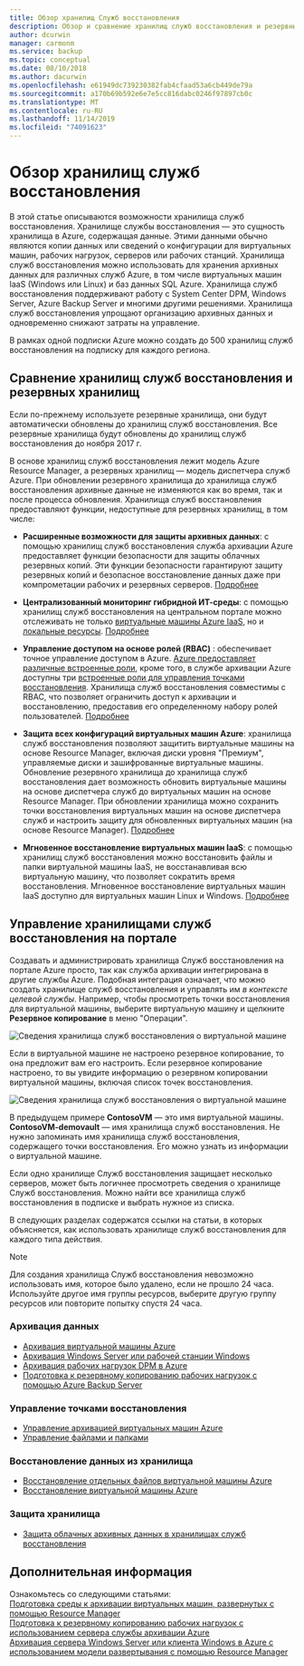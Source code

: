 ```yaml
---
title: Обзор хранилищ Служб восстановления
description: Обзор и сравнение хранилищ служб восстановления и резервных хранилищ Azure.
author: dcurwin
manager: carmonm
ms.service: backup
ms.topic: conceptual
ms.date: 08/10/2018
ms.author: dacurwin
ms.openlocfilehash: e61949dc739230382fab4cfaad53a6cb449de79a
ms.sourcegitcommit: a170b69b592e6e7e5cc816dabc0246f97897cb0c
ms.translationtype: MT
ms.contentlocale: ru-RU
ms.lasthandoff: 11/14/2019
ms.locfileid: "74091623"
---
```

# <a name="recovery-services-vaults-overview"></a>Обзор хранилищ служб восстановления

В этой статье описываются возможности хранилища служб восстановления. Хранилище службы восстановления — это сущность хранилища в Azure, содержащая данные. Этими данными обычно являются копии данных или сведений о конфигурации для виртуальных машин, рабочих нагрузок, серверов или рабочих станций. Хранилища служб восстановления можно использовать для хранения архивных данных для различных служб Azure, в том числе виртуальных машин IaaS (Windows или Linux) и баз данных SQL Azure. Хранилища служб восстановления поддерживают работу с System Center DPM, Windows Server, Azure Backup Server и многими другими решениями. Хранилища служб восстановления упрощают организацию архивных данных и одновременно снижают затраты на управление.

В рамках одной подписки Azure можно создать до 500 хранилищ служб восстановления на подписку для каждого региона.

## <a name="comparing-recovery-services-vaults-and-backup-vaults"></a>Сравнение хранилищ служб восстановления и резервных хранилищ

Если по-прежнему используете резервные хранилища, они будут автоматически обновлены до хранилищ служб восстановления. Все резервные хранилища будут обновлены до хранилищ служб восстановления до ноября 2017 г.

В основе хранилищ служб восстановления лежит модель Azure Resource Manager, а резервных хранилищ — модель диспетчера служб Azure. При обновлении резервного хранилища до хранилища служб восстановления архивные данные не изменяются как во время, так и после процесса обновления. Хранилища служб восстановления предоставляют функции, недоступные для резервных хранилищ, в том числе:

- **Расширенные возможности для защиты архивных данных**: с помощью хранилищ служб восстановления служба архивации Azure предоставляет функции безопасности для защиты облачных резервных копий. Эти функции безопасности гарантируют защиту резервных копий и безопасное восстановление данных даже при компрометации рабочих и резервных серверов. [Подробнее](backup-azure-security-feature.md)

- **Централизованный мониторинг гибридной ИТ-среды**: с помощью хранилищ служб восстановления на центральном портале можно отслеживать не только [виртуальные машины Azure IaaS](backup-azure-manage-vms.md), но и [локальные ресурсы](backup-azure-manage-windows-server.md#manage-backup-items). [Подробнее](https://azure.microsoft.com/blog/alerting-and-monitoring-for-azure-backup)

- **Управление доступом на основе ролей (RBAC)** : обеспечивает точное управление доступом в Azure. [Azure предоставляет различные встроенные роли](../role-based-access-control/built-in-roles.md), кроме того, в службе архивации Azure доступны три [встроенные роли для управления точками восстановления](backup-rbac-rs-vault.md). Хранилища служб восстановления совместимы с RBAC, что позволяет ограничить доступ к архивации и восстановлению, предоставив его определенному набору ролей пользователей. [Подробнее](backup-rbac-rs-vault.md)

- **Защита всех конфигураций виртуальных машин Azure**: хранилища служб восстановления позволяют защитить виртуальные машины на основе Resource Manager, включая диски уровня "Премиум", управляемые диски и зашифрованные виртуальные машины. Обновление резервного хранилища до хранилища служб восстановления дает возможность обновить виртуальные машины на основе диспетчера служб до виртуальных машин на основе Resource Manager. При обновлении хранилища можно сохранить точки восстановления виртуальных машин на основе диспетчера служб и настроить защиту для обновленных виртуальных машин (на основе Resource Manager). [Подробнее](https://azure.microsoft.com/blog/azure-backup-recovery-services-vault-ga)

- **Мгновенное восстановление виртуальных машин IaaS**: с помощью хранилищ служб восстановления можно восстановить файлы и папки виртуальной машины IaaS, не восстанавливая всю виртуальную машину, что позволяет сократить время восстановления. Мгновенное восстановление виртуальных машин IaaS доступно для виртуальных машин Linux и Windows. [Подробнее](https://azure.microsoft.com/blog/instant-file-recovery-from-azure-linux-vm-backup-using-azure-backup-preview)

## <a name="managing-your-recovery-services-vaults-in-the-portal"></a>Управление хранилищами служб восстановления на портале

Создавать и администрировать хранилища Служб восстановления на портале Azure просто, так как служба архивации интегрирована в другие службы Azure. Подобная интеграция означает, что можно создать хранилище служб восстановления и управлять им *в контексте целевой службы*. Например, чтобы просмотреть точки восстановления для виртуальной машины, выберите виртуальную машину и щелкните **Резервное копирование** в меню "Операции".

![Сведения хранилища служб восстановления о виртуальной машине](./media/backup-azure-recovery-services-vault-overview/rs-vault-in-context-vm.png)

Если в виртуальной машине не настроено резервное копирование, то она предложит вам его настроить. Если резервное копирование настроено, то вы увидите информацию о резервном копировании виртуальной машины, включая список точек восстановления.  

![Сведения хранилища служб восстановления о виртуальной машине](./media/backup-azure-recovery-services-vault-overview/vm-recovery-point-list.png)

В предыдущем примере **ContosoVM** — это имя виртуальной машины. **ContosoVM-demovault** — имя хранилища служб восстановления. Не нужно запоминать имя хранилища служб восстановления, содержащего точки восстановления. Его можно узнать из информации о виртуальной машине.  

Если одно хранилище Служб восстановления защищает несколько серверов, может быть логичнее просмотреть сведения о хранилище Служб восстановления. Можно найти все хранилища служб восстановления в подписке и выбрать нужное из списка.

В следующих разделах содержатся ссылки на статьи, в которых объясняется, как использовать хранилище служб восстановления для каждого типа действия.

> [!NOTE]
> Для создания хранилища Служб восстановления невозможно использовать имя, которое было удалено, если не прошло 24 часа. Используйте другое имя группы ресурсов, выберите другую группу ресурсов или повторите попытку спустя 24 часа.

### <a name="back-up-data"></a>Архивация данных

- [Архивация виртуальной машины Azure](backup-azure-vms-first-look-arm.md)
- [Архивация Windows Server или рабочей станции Windows](backup-try-azure-backup-in-10-mins.md)
- [Архивация рабочих нагрузок DPM в Azure](backup-azure-dpm-introduction.md)
- [Подготовка к резервному копированию рабочих нагрузок с помощью Azure Backup Server](backup-azure-microsoft-azure-backup.md)

### <a name="manage-recovery-points"></a>Управление точками восстановления

- [Управление архивацией виртуальных машин Azure](backup-azure-manage-vms.md)
- [Управление файлами и папками](backup-azure-manage-windows-server.md)

### <a name="restore-data-from-the-vault"></a>Восстановление данных из хранилища

- [Восстановление отдельных файлов виртуальной машины Azure](backup-azure-restore-files-from-vm.md)
- [Восстановление виртуальной машины Azure](backup-azure-arm-restore-vms.md)

### <a name="secure-the-vault"></a>Защита хранилища

- [Защита облачных архивных данных в хранилищах служб восстановления](backup-azure-security-feature.md)

## <a name="next-steps"></a>Дополнительная информация

Ознакомьтесь со следующими статьями:</br>
[Подготовка среды к архивации виртуальных машин, развернутых с помощью Resource Manager](backup-azure-arm-vms-prepare.md)</br>
[Подготовка к резервному копированию рабочих нагрузок с использованием сервера службы архивации Azure](backup-azure-microsoft-azure-backup.md)</br>
[Архивация сервера Windows Server или клиента Windows в Azure с использованием модели развертывания с помощью Resource Manager](backup-configure-vault.md)
